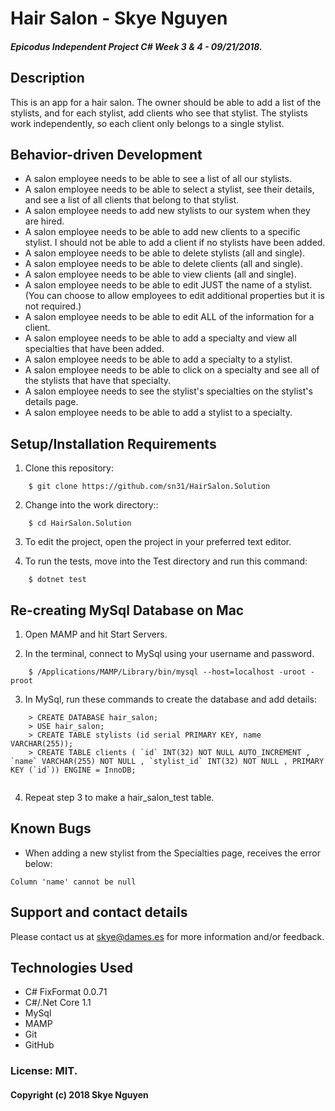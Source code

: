 # Hair Salon - Skye Nguyen

##### Epicodus Independent Project C# Week 3 & 4 - 09/21/2018.

## Description

This is an app for a hair salon. The owner should be able to add a list of the stylists, and for each stylist, add clients who see that stylist. The stylists work independently, so each client only belongs to a single stylist.

## Behavior-driven Development

* A salon employee needs to be able to see a list of all our stylists.
* A salon employee needs to be able to select a stylist, see their details, and see a list of all clients that belong to that stylist.
* A salon employee needs to add new stylists to our system when they are hired.
* A salon employee needs to be able to add new clients to a specific stylist. I should not be able to add a client if no stylists have been added.
* A salon employee needs to be able to delete stylists (all and single).
* A salon employee needs to be able to delete clients (all and single).
* A salon employee needs to be able to view clients (all and single).
* A salon employee needs to be able to edit JUST the name of a stylist. (You can choose to allow employees to edit additional properties but it is not required.)
* A salon employee needs to be able to edit ALL of the information for a client.
* A salon employee needs to be able to add a specialty and view all specialties that have been added.
* A salon employee needs to be able to add a specialty to a stylist.
* A salon employee needs to be able to click on a specialty and see all of the stylists that have that specialty.
* A salon employee needs to see the stylist's specialties on the stylist's details page.
* A salon employee needs to be able to add a stylist to a specialty.

## Setup/Installation Requirements

1. Clone this repository:
```
    $ git clone https://github.com/sn31/HairSalon.Solution
```
2. Change into the work directory::
```
    $ cd HairSalon.Solution
```
3. To edit the project, open the project in your preferred text editor.

4. To run the tests, move into the Test directory and run this command:
```
    $ dotnet test
```

## Re-creating MySql Database on Mac

1. Open MAMP and hit Start Servers.

2. In the terminal, connect to MySql using your username and password.

```
    $ /Applications/MAMP/Library/bin/mysql --host=localhost -uroot -proot
```
3. In MySql, run these commands to create the database and add details:
```
    > CREATE DATABASE hair_salon;
    > USE hair_salon;
    > CREATE TABLE stylists (id serial PRIMARY KEY, name VARCHAR(255));
    > CREATE TABLE clients ( `id` INT(32) NOT NULL AUTO_INCREMENT , `name` VARCHAR(255) NOT NULL , `stylist_id` INT(32) NOT NULL , PRIMARY KEY (`id`)) ENGINE = InnoDB;
    
```
4. Repeat step 3 to make a hair_salon_test table.

## Known Bugs

* When adding a new stylist from the Specialties page, receives the error below:
```
Column 'name' cannot be null
```

## Support and contact details

Please contact us at skye@dames.es for more information and/or feedback.

## Technologies Used

* C# FixFormat 0.0.71
* C#/.Net Core 1.1
* MySql
* MAMP
* Git
* GitHub

### License: MIT.

#### Copyright (c) 2018 Skye Nguyen
